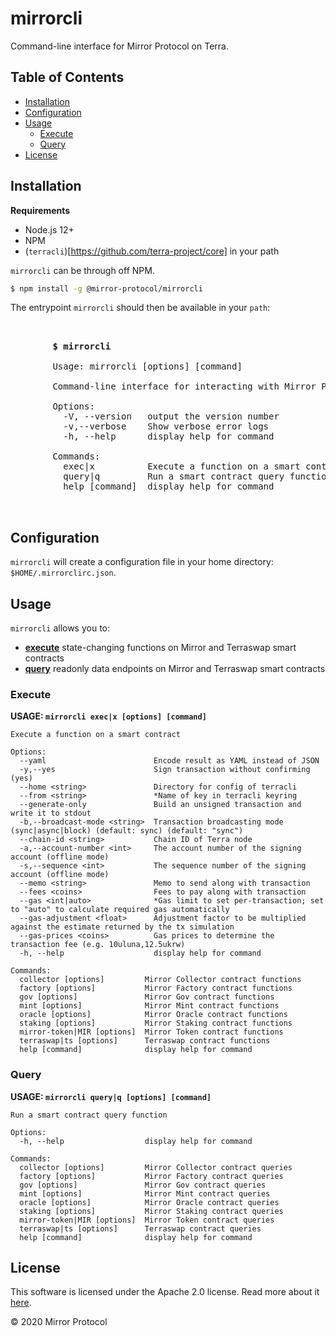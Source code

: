 # mirrorcli <!-- omit in toc -->

Command-line interface for Mirror Protocol on Terra.

## Table of Contents <!-- omit in toc -->

- [Installation](#installation)
- [Configuration](#configuration)
- [Usage](#usage)
  - [Execute](#execute)
  - [Query](#query)
- [License](#license)

## Installation

**Requirements**

- Node.js 12+
- NPM
- (`terracli`)[https://github.com/terra-project/core] in your path

`mirrorcli` can be through off NPM.

```bash
$ npm install -g @mirror-protocol/mirrorcli
```

The entrypoint `mirrorcli` should then be available in your `path`:

<pre>
        <div align="left">
        <strong>$ mirrorcli</strong>

        Usage: mirrorcli [options] [command]

        Command-line interface for interacting with Mirror Protocol on Terra

        Options:
          -V, --version   output the version number
          -v,--verbose    Show verbose error logs
          -h, --help      display help for command

        Commands:
          exec|x          Execute a function on a smart contract
          query|q         Run a smart contract query function
          help [command]  display help for command
        </div>
</pre>

## Configuration

`mirrorcli` will create a configuration file in your home directory: `$HOME/.mirrorclirc.json`.

## Usage

`mirrorcli` allows you to:

- [**execute**](#execute) state-changing functions on Mirror and Terraswap smart contracts
- [**query**](#query) readonly data endpoints on Mirror and Terraswap smart contracts

### Execute

**USAGE: `mirrorcli exec|x [options] [command]`**

```
Execute a function on a smart contract

Options:
  --yaml                        Encode result as YAML instead of JSON
  -y,--yes                      Sign transaction without confirming (yes)
  --home <string>               Directory for config of terracli
  --from <string>               *Name of key in terracli keyring
  --generate-only               Build an unsigned transaction and write it to stdout
  -b,--broadcast-mode <string>  Transaction broadcasting mode (sync|async|block) (default: sync) (default: "sync")
  --chain-id <string>           Chain ID of Terra node
  -a,--account-number <int>     The account number of the signing account (offline mode)
  -s,--sequence <int>           The sequence number of the signing account (offline mode)
  --memo <string>               Memo to send along with transaction
  --fees <coins>                Fees to pay along with transaction
  --gas <int|auto>              *Gas limit to set per-transaction; set to "auto" to calculate required gas automatically
  --gas-adjustment <float>      Adjustment factor to be multiplied against the estimate returned by the tx simulation
  --gas-prices <coins>          Gas prices to determine the transaction fee (e.g. 10uluna,12.5ukrw)
  -h, --help                    display help for command

Commands:
  collector [options]         Mirror Collector contract functions
  factory [options]           Mirror Factory contract functions
  gov [options]               Mirror Gov contract functions
  mint [options]              Mirror Mint contract functions
  oracle [options]            Mirror Oracle contract functions
  staking [options]           Mirror Staking contract functions
  mirror-token|MIR [options]  Mirror Token contract functions
  terraswap|ts [options]      Terraswap contract functions
  help [command]              display help for command
```

### Query

**USAGE: `mirrorcli query|q [options] [command]`**

```
Run a smart contract query function

Options:
  -h, --help                  display help for command

Commands:
  collector [options]         Mirror Collector contract queries
  factory [options]           Mirror Factory contract queries
  gov [options]               Mirror Gov contract queries
  mint [options]              Mirror Mint contract queries
  oracle [options]            Mirror Oracle contract queries
  staking [options]           Mirror Staking contract queries
  mirror-token|MIR [options]  Mirror Token contract queries
  terraswap|ts [options]      Terraswap contract queries
  help [command]              display help for command
```

## License

This software is licensed under the Apache 2.0 license. Read more about it [here](./LICENSE).

© 2020 Mirror Protocol
